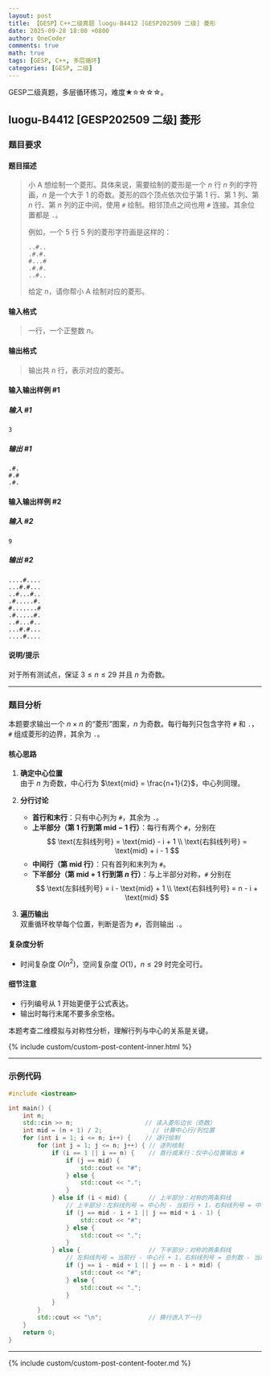 ```yaml
---
layout: post
title: 【GESP】C++二级真题 luogu-B4412 [GESP202509 二级] 菱形
date: 2025-09-28 18:00 +0800
author: OneCoder
comments: true
math: true
tags: [GESP, C++, 多层循环]
categories: [GESP, 二级]
---
```

GESP二级真题，多层循环练习，难度★✮☆☆☆。

<!--more-->

## luogu-B4412 [GESP202509 二级] 菱形

### 题目要求

#### 题目描述

>小 A 想绘制一个菱形。具体来说，需要绘制的菱形是一个 $n$ 行 $n$ 列的字符画，$n$ 是一个大于 $1$ 的奇数。菱形的四个顶点依次位于第 $1$ 行、第 $1$ 列、第 $n$ 行、第 $n$ 列的正中间，使用 `#` 绘制。相邻顶点之间也用 `#` 连接。其余位置都是 `.`。
>
>例如，一个 $5$ 行 $5$ 列的菱形字符画是这样的：
>
>```plaintext
>..#..
>.#.#.
>#...#
>.#.#.
>..#..
>```
>
>给定 $n$，请你帮小 A 绘制对应的菱形。

#### 输入格式

>一行，一个正整数 $n$。

#### 输出格式

>输出共 $n$ 行，表示对应的菱形。

#### 输入输出样例 #1

##### 输入 #1

```plaintext
3
```

##### 输出 #1

```plaintext
.#.
#.#
.#.
```

#### 输入输出样例 #2

##### 输入 #2

```plaintext
9
```

##### 输出 #2

```plaintext
....#....
...#.#...
..#...#..
.#.....#.
#.......#
.#.....#.
..#...#..
...#.#...
....#....
```

#### 说明/提示

对于所有测试点，保证 $3 \leq n \leq 29$ 并且 $n$ 为奇数。

---

### 题目分析

本题要求输出一个 $n \times n$ 的“菱形”图案，$n$ 为奇数。每行每列只包含字符 `#` 和 `.`，`#` 组成菱形的边界，其余为 `.`。

#### 核心思路

1. **确定中心位置**  
   由于 $n$ 为奇数，中心行为 $\text{mid} = \frac{n+1}{2}$，中心列同理。

2. **分行讨论**  
   - **首行和末行**：只有中心列为 `#`，其余为 `.`。
   - **上半部分（第 $1$ 行到第 $\text{mid}-1$ 行）**：每行有两个 `#`，分别在
     $$
     \text{左斜线列号} = \text{mid} - i + 1 \\
     \text{右斜线列号} = \text{mid} + i - 1
     $$
   - **中间行（第 $\text{mid}$ 行）**：只有首列和末列为 `#`。
   - **下半部分（第 $\text{mid}+1$ 行到第 $n$ 行）**：与上半部分对称，`#` 分别在
     $$
     \text{左斜线列号} = i - \text{mid} + 1 \\
     \text{右斜线列号} = n - i + \text{mid}
     $$

3. **遍历输出**  
   双重循环枚举每个位置，判断是否为 `#`，否则输出 `.`。

#### 复杂度分析

- 时间复杂度 $O(n^2)$，空间复杂度 $O(1)$，$n \leq 29$ 时完全可行。

#### 细节注意

- 行列编号从 $1$ 开始更便于公式表达。
- 输出时每行末尾不要多余空格。

本题考查二维模拟与对称性分析，理解行列与中心的关系是关键。

{% include custom/custom-post-content-inner.html %}

---

### 示例代码

```cpp
#include <iostream>

int main() {
    int n;
    std::cin >> n;                    // 读入菱形边长（奇数）
    int mid = (n + 1) / 2;              // 计算中心行/列位置
    for (int i = 1; i <= n; i++) {    // 逐行绘制
        for (int j = 1; j <= n; j++) { // 逐列绘制
            if (i == 1 || i == n) {    // 首行或末行：仅中心位置输出 #
                if (j == mid) {
                    std::cout << "#";
                } else {
                    std::cout << ".";
                }
            } else if (i < mid) {      // 上半部分：对称的两条斜线
                // 上半部分：左斜线列号 = 中心列 - 当前行 + 1，右斜线列号 = 中心列 + 当前行 - 1
                if (j == mid - i + 1 || j == mid + i - 1) {
                    std::cout << "#";
                } else {
                    std::cout << ".";
                }
            } else {                   // 下半部分：对称的两条斜线
                // 左斜线列号 = 当前行 - 中心行 + 1，右斜线列号 = 总列数 - 当前行 + 中心行
                if (j == i - mid + 1 || j == n - i + mid) {
                    std::cout << "#";
                } else {
                    std::cout << ".";
                }
            }
        }
        std::cout << "\n";             // 换行进入下一行
    }
    return 0;
}
```

---

{% include custom/custom-post-content-footer.md %}
